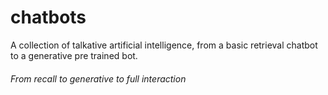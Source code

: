 # chatbots
A collection of talkative artificial intelligence, from a basic retrieval chatbot to a generative pre trained bot. 
###### From recall to generative to full interaction

